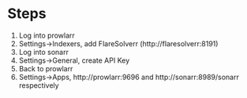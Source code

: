 # Steps
1. Log into prowlarr
1. Settings->Indexers, add FlareSolverr (http://flaresolverr:8191)
1. Log into sonarr
1. Settings->General, create API Key
1. Back to prowlarr
1. Settings->Apps, http://prowlarr:9696 and http://sonarr:8989/sonarr respectively